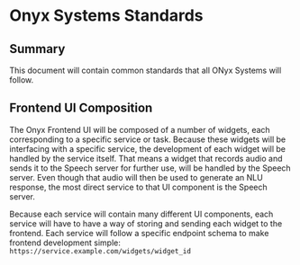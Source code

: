 # Onyx Systems Standards

## Summary

This document will contain common standards that all ONyx Systems will follow.

## Frontend UI Composition

The Onyx Frontend UI will be composed of a number of widgets, each corresponding to a specific service or task. Because these widgets will be interfacing with a specific service, the development of each widget will be handled by the service itself. That means a widget that records audio and sends it to the Speech server for further use, will be handled by the Speech server. Even though that audio will then be used to generate an NLU response, the most direct service to that UI component is the Speech server.

Because each service will contain many different UI components, each service will have to have a way of storing and sending each widget to the frontend. Each service will follow a specific endpoint schema to make frontend development simple:
`https://service.example.com/widgets/widget_id`
